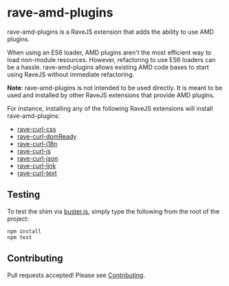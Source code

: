 # rave-amd-plugins

rave-amd-plugins is a RaveJS extension that adds the ability to use AMD plugins.

When using an ES6 loader, AMD plugins aren't the most efficient way to load
non-module resources.  However, refactoring to use ES6 loaders can be a hassle.
rave-amd-plugins allows existing AMD code bases to start using RaveJS without
immediate refactoring.

**Note**: rave-amd-plugins is not intended to be used directly.  It is meant
to be used and installed by other RaveJS extensions that provide AMD plugins.

For instance, installing any of the following RaveJS extensions will install
rave-amd-plugins:

* [rave-curl-css](https://github.com/unscriptable/rave-curl-css)
* [rave-curl-domReady](https://github.com/unscriptable/rave-curl-domReady)
* [rave-curl-i18n](https://github.com/unscriptable/rave-curl-i18n)
* [rave-curl-js](https://github.com/unscriptable/rave-curl-js)
* [rave-curl-json](https://github.com/unscriptable/rave-curl-json)
* [rave-curl-link](https://github.com/unscriptable/rave-curl-link)
* [rave-curl-text](https://github.com/unscriptable/rave-curl-text)

## Testing

To test the shim via [buster.js](http://busterjs.org), simply type the
following from the root of the project:

```
npm install
npm test
```

## Contributing

Pull requests accepted!  Please see [Contributing](CONTRIBUTING.md).
